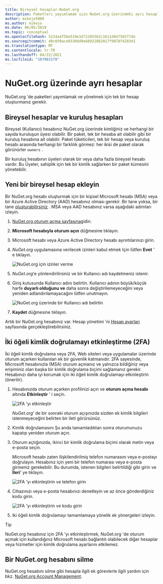 ```yaml
---
title: Bireysel hesaplar-NuGet.org
description: Paketleri yayımlamak için NuGet.org üzerindeki ayrı hesaplar gereklidir
author: mikejo5000
ms.author: mikejo
ms.date: 06/05/2019
ms.topic: conceptual
ms.openlocfilehash: 5224a4f5be519e1d72285562c1611d047582f7de
ms.sourcegitcommit: 40c039ace0330dd9e68922882017f9878f4283d1
ms.translationtype: MT
ms.contentlocale: tr-TR
ms.lasthandoff: 04/22/2021
ms.locfileid: "107901570"
---
```

# <a name="individual-accounts-on-nugetorg"></a>NuGet.org üzerinde ayrı hesaplar

NuGet.org 'de paketleri yayımlamak ve yönetmek için tek bir hesap oluşturmanız gerekir.

## <a name="individual-accounts-vs-organization-accounts"></a>Bireysel hesaplar ve kuruluş hesapları

Bireysel (Kullanıcı) hesabınız NuGet.org üzerinde kimliğiniz ve herhangi bir sayıda kuruluşun üyesi olabilir. Bir paket, tek bir hesaba ait olabilir gibi bir kuruluş hesabına ait olabilir. Paket tüketicileri, tek bir hesap veya kuruluş hesabı arasında herhangi bir farklılık görmez: her ikisi de paket olarak görünürler `owners` .

Bir kuruluş hesabının üyeleri olarak bir veya daha fazla bireysel hesabı vardır. Bu Üyeler, sahiplik için tek bir kimlik sağlarken bir paket kümesini yönetebilir.

## <a name="add-a-new-individual-account"></a>Yeni bir bireysel hesap ekleyin

Bir NuGet.org hesabı oluşturmak için bir kişisel Microsoft hesabı (MSA) veya bir Azure Active Directory (AAD) hesabınız olması gerekir. Bir tane yoksa, bir tane [oluşturabilirsiniz](https://signup.live.com) . MSA veya AAD hesabınız varsa aşağıdaki adımları izleyin.

1. [NuGet.org oturum açma sayfasına](https://www.nuget.org/users/account/LogOn)gidin.

1. **Microsoft hesabıyla oturum açın** düğmesine tıklayın.

1. Microsoft hesabı veya Azure Active Directory hesabı ayrıntılarınızı girin.

1. *NuGet.org* uygulamasına verilecek izinleri kabul etmek Için lütfen **Evet** ' e tıklayın.

   ![NuGet.org için izinler verme](media/nuget-org-permissions.png)

1. *NuGet.org*'e yönlendirilirsiniz ve bir Kullanıcı adı kaydetmeniz istenir.

1. Giriş kutusunda Kullanıcı adını belirtin. Kullanıcı adının büyük/küçük harfe **duyarlı olduğunu ve** daha sonra değiştirilemeyeceğini veya yeniden adlandırılamayacağını lütfen unutmayın.

   ![NuGet.org üzerinde bir Kullanıcı adı belirtin](media/nuget-org-register.png) 

1. **Kaydet** düğmesine tıklayın.

Artık bir NuGet.org hesabınız var. Hesap yönetimi 'ni [Hesap ayarları](https://www.nuget.org/account) sayfasında gerçekleştirebilirsiniz.

## <a name="enable-two-factor-authentication-2fa"></a>İki öğeli kimlik doğrulamayı etkinleştirme (2FA)

İki öğeli kimlik doğrulama veya 2FA, Web siteleri veya uygulamalar üzerinde oturum açarken kullanılan ek bir güvenlik katmanıdır. 2FA sayesinde, Microsoft hesabınızla (MSA) oturum açmanız ve yalnızca bildiğiniz veya erişiminiz olan başka bir kimlik doğrulama biçimi sağlamanız gerekir. Hesabınızı daha iyi korumak için iki öğeli kimlik doğrulamayı etkinleştirin (önerilir).

1. Hesabınızda oturum açarken profilinizi açın ve **oturum açma hesabı** altında **Etkinleştir** ' i seçin.

   ![2FA 'yı etkinleştir](media/nuget-org-register-2fa.png)

   *NuGet.org*' de bir sonraki oturum açışınızda sizden ek kimlik bilgileri istenmeyeceğini belirten bir ileti görürsünüz.

2. Kimlik doğrulamasını Şu anda tamamladıktan sonra oturumunuzu kapatıp yeniden oturum açın.

3. Oturum açtığınızda, ikinci bir kimlik doğrulama biçimi olarak metin veya e-posta seçin.

   Microsoft hesabı zaten ilişkilendirilmiş telefon numarasını veya e-postayı doğrulayın. Hesabınız için yeni bir telefon numarası veya e-posta girmeniz gerekebilir. Bu durumda, istenen bilgileri belirtildiği gibi girin ve **İleri**' ye tıklayın.

   ![2FA 'yı etkinleştirin ve telefon girin](media/nuget-org-sign-in-2fa.png)

4. Cihazınızı veya e-posta hesabınızı denetleyin ve az önce gönderdiğiniz kodu girin.

   ![2FA 'yı etkinleştirin ve kodu girin](media/nuget-org-enter-code-2fa.png)

5. Iki öğeli kimlik doğrulamayı tamamlamaya yönelik ek yönergeleri izleyin.

> [!Tip]
> NuGet.org hesabınız için 2FA 'yı etkinleştirmek, NuGet.org 'de oturum açmak için kullandığınız Microsoft hesabı bağlantılı olabilecek diğer hesaplar veya hizmetler için kimlik doğrulama ayarlarını etkilemez.

## <a name="delete-a-nugetorg-account"></a>Bir NuGet.org hesabını silme

NuGet.org hesabını silme gibi hesapla ilgili ek görevlerle ilgili yardım için bkz. [NuGet.org Account Management](nuget-org-faq.md#nugetorg-account-management).
